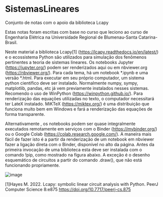 # SistemasLineares
Conjunto de notas com o apoio da biblioteca Lcapy

Estas notas foram escritas com base no curso que leciono ao curso de Engenharia Elétrica  na Universidade Regional de Blumenau-Santa Catarina-Brasil. 

Neste material a biblioteca Lcapy[1] (https://lcapy.readthedocs.io/en/latest/)  e o ecossistema Python são utilizados para simulação dos fenômenos pertinentes a teoria de sistemas lineares. 
Os notebooks Jupyter (https://jupyter.org/) podem ser renderizados aqui ou em nbviewer.org (https://nbviewer.org/). Para cada tema, há um notebook *.ipynb e uma versão *.html. 
Para executar em seu próprio computador, um sistema python científico deve ser instalado. Normalmente numpy, sympy, matplotlib, pandas, etc já vem previamente instalados nesses sistemas. Recomendo o uso de WinPython (https://winpython.github.io/). Para renderização das equações utilizadas no texto, o computador necessitará ter LateX instalado. MiKTeX  (https://miktex.org/) é uma distribuição que funciona muito bem em Windows e fará a renderização das equações de forma transparente.

Alternativamente , os notebooks podem ser quase integralmente executados remotamente em serviços com o Binder (https://mybinder.org/) ou o Google Colab (https://colab.research.google.com/). A maneira mais fácil de fazer isto é a partir da renderização de um notebook em nbviewer fazer a ligação direta com o Binder, disponível no alto da página. Antes da primeira invocação de uma biblioteca esta deve ser instalada com o comando !pip, como mostrado na figura abaixo. A exceção é o desenho esquemático de circuitos a partir do comando .draw(), que não está funcionando propriamente. 


![image](https://github.com/Mvanti/SistemasLineares/assets/9116539/4408b3ed-cb1d-4376-90c7-e45334d72e9f)



[1]Hayes M. 2022. Lcapy: symbolic linear circuit analysis with Python. PeerJ Computer Science 8:e875 https://doi.org/10.7717/peerj-cs.875
